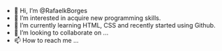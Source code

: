 - 👋 Hi, I’m @RafaelkBorges
- 👀 I’m interested in acquire new programming skills. 
- 🌱 I’m currently learning HTML, CSS and recently started using Github.
- 💞️ I’m looking to collaborate on ...
- 📫 How to reach me ...

<!---
RafaelkBorges/RafaelkBorges is a ✨ special ✨ repository because its `README.md` (this file) appears on your GitHub profile.
You can click the Preview link to take a look at your changes.
--->
